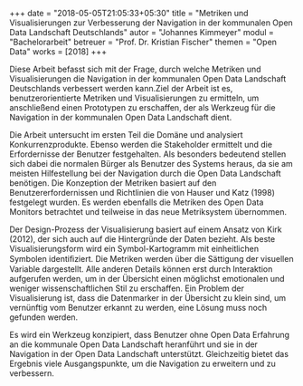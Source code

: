 +++
date = "2018-05-05T21:05:33+05:30"
title = "Metriken und Visualisierungen zur Verbesserung der Navigation in der kommunalen Open Data Landschaft Deutschlands"
autor = "Johannes Kimmeyer"
modul = "Bachelorarbeit"
betreuer = "Prof. Dr. Kristian Fischer"
themen = "Open Data"
works = [2018]
+++

Diese Arbeit befasst sich mit der Frage, durch welche Metriken und Visualisierungen die Navigation in der kommunalen Open Data Landschaft Deutschlands verbessert werden kann.Ziel der Arbeit ist es, benutzerorientierte Metriken und Visualisierungen zu ermitteln, um anschließend einen Prototypen zu erschaffen, der als Werkzeug für die Navigation in der kommunalen Open Data Landschaft dient.

Die Arbeit untersucht im ersten Teil die Domäne und analysiert Konkurrenzprodukte. Ebenso werden die Stakeholder ermittelt und die Erfordernisse der Benutzer festgehalten. Als besonders bedeutend stellen sich dabei die normalen Bürger als Benutzer des Systems heraus, da sie am meisten Hilfestellung bei der Navigation durch die Open Data Landschaft benötigen. Die Konzeption der Metriken basiert auf den Benutzererfordernissen und Richtlinien die von Hauser und Katz (1998) festgelegt wurden. Es werden ebenfalls die Metriken des Open Data Monitors betrachtet und teilweise in das neue Metriksystem übernommen.

Der Design-Prozess der Visualisierung basiert auf einem Ansatz von Kirk (2012), der sich auch auf die Hintergründe der Daten bezieht. Als beste Visualisierungsform wird ein Symbol-Kartogramm mit einheitlichen Symbolen identiﬁziert. Die Metriken werden über die Sättigung der visuellen Variable dargestellt. Alle anderen Details können erst durch Interaktion aufgerufen werden, um in der Übersicht einen möglichst emotionalen und weniger wissenschaftlichen Stil zu erschaffen. Ein Problem der Visualisierung ist, dass die Datenmarker in der Übersicht zu klein sind, um vernünftig vom Benutzer erkannt zu werden, eine Lösung muss noch gefunden werden.

Es wird ein Werkzeug konzipiert, dass Benutzer ohne Open Data Erfahrung an die kommunale Open Data Landschaft heranführt und sie in der Navigation in der Open Data Landschaft unterstützt. Gleichzeitig bietet das Ergebnis viele Ausgangspunkte, um die Navigation zu erweitern und zu verbessern.
